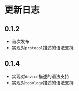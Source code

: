 # 更新日志

## 0.1.2
- 首次发布
- 实现对`protocol`描述的语法支持

## 0.1.4
- 实现对`device`描述的语法支持
- 实现对`topology`描述的语法支持